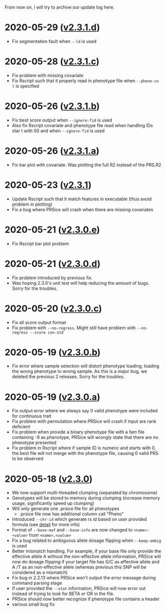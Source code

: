 From now on, I will try to archive our update log here. 
# 2020-05-29 ([v2.3.1.d](https://github.com/choishingwan/PRSice/tree/1201ef4e3811dbe099fc9d49b7a463f48dc6025c))
- Fix segmentation fault when `--ld` is used

# 2020-05-28 ([v2.3.1.c](https://github.com/choishingwan/PRSice/tree/56b84ea6051cba23ee91bbbad4ebde272582bbd6))
- Fix problem with missing covariate
- Fix Rscript such that it properly read in phenotype file when `--pheno-co
l` is specified

# 2020-05-26 ([v2.3.1.b](https://github.com/choishingwan/PRSice/tree/9e756f9c8fe9f9ed24c4b5e6c770f64f3112eeb1))
- Fix best score output when `--ignore-fid` is used
- Also fix Rscript covariate and phenotype file read when handling IDs star
t with 00 and when `--ignore-fid` is used

# 2020-05-26 ([v2.3.1.a](https://github.com/choishingwan/PRSice/tree/86b002170316c63d1b7255c5f1d5f136242802c0))
- Fix bar plot with covariate. Was plotting the full R2 instead of the PRS.R2

# 2020-05-23 ([v2.3.1](https://github.com/choishingwan/PRSice/tree/91f4265ad5c30643c0676c6bb37a404fff021bc3))
- Update Rscript such that it match features in executable (thus avoid problem in plotting)
- Fix a bug where PRSice will crash when there are missing covariates


# 2020-05-21 ([v2.3.0.e](https://github.com/choishingwan/PRSice/tree/2b057f0eafa28762ec0c1245bc2f20aacadda05b))
- Fix Rscript bar plot problem

# 2020-05-21 ([v2.3.0.d](https://github.com/choishingwan/PRSice/tree/8784ab58b5171c5e4bbc5341de5baa68f5f5238f))
- Fix problem introduced by previous fix.
- Was hoping 2.3.0's unit test will help reducing the amount of bugs. Sorry for the troubles.

# 2020-05-20 ([v2.3.0.c](https://github.com/choishingwan/PRSice/tree/3fca49456ea5f0d84e01c06d0c491fbb5917181a))
- Fix all score output format
- Fix problem with `--no-regress`. Might still have problem with `--no-regress --score con-std`
    

# 2020-05-19 ([v2.3.0.b](https://github.com/choishingwan/PRSice/tree/a999a862b83599497bcea3fa16cde340dca52e11))
- Fix error where sample selection will distort phenotype loading, loading the wrong phenotype to wrong sample. As
this is a major bug, we deleted the previous 2 releases. Sorry for the troubles.

# 2020-05-19 ([v2.3.0.a](https://github.com/choishingwan/PRSice/tree/87c8571f8b27d39cfe6d8ec3b00e059d0ecf0376))
- Fix output error where we always say 0 valid phenotype were included for continuous trait
- Fix problem with permutation where PRSice will crash if input are rank deficient
- Fix problem when provide a binary phenotype file with a fam file containing -9 as phenotype, PRSice will wrongly state that there are no phenotype presented
- Fix problem in Rscript where if sample ID is numeric and starts with 0, the best file will not merge with the phenotype file, causing 0 valid PRS to be observed

# 2020-05-18 ([v2.3.0](https://github.com/choishingwan/PRSice/tree/2.3.0))
- We now support multi-threaded clumping (separated by chromosome)
- Genotypes will be stored to memory during clumping (increase memory usage, significantly speed up clumping)
- Will only generate one .prsice file for all phenotypes
    - .prsice file now has additional column call "Pheno"
- Introduced `--chr-id` which generate rs id based on user provided formula (see [detail](command_detail.md) for more info)
- Format of `--base-maf` and `--base-info` are now changed to `<name>:<value>` from `<name>,<value>`
- Fix a bug related to ambiguous allele dosage flipping when `--keep-ambig` is used
- Better mismatch handling. For example, if your base file only provide the effective allele A without the non-effective allele information, PRSice will now do dosage flipping if your target file has G/C as effective allele and A /T as an non-effective allele (whereas previous this SNP will be considered as a mismatch)
- Fix bug in 2.2.13 where PRSice won't output the error message during command parsing stage
- If user provided the `--stat` information, PRSice will now error out instead of trying to look for BETA or OR in the file. 
- PRSice should now better recognize if phenotype file contains a header
- various small bug fix
